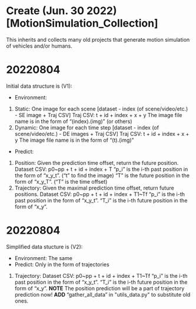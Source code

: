 # Create (Jun. 30 2022) [MotionSimulation_Collection]
This inherits and collects many old projects that generate motion simulation of vehicles and/or humans.

# 20220804
Initial data structure is (V1):
- Environment: 
1. Static:  One image for each scene 
   [dataset - index (of scene/video/etc.) - SE image + Traj CSV]
   Traj CSV: t + id + index + x + y
   The image file name is in the form of “(index).(img)” (or others)
2. Dynamic: One image for each time step
   [dataset - index (of scene/video/etc.) - DE images + Traj CSV]
   Traj CSV: t + id + index + x + y
   The image file name is in the form of “(t).(img)”
- Predict:
1. Position:   Given the prediction time offset, return the future position.
   Dataset CSV: p0~pp + t + id + index + T
   “p_i” is the i-th past position in the form of “x_y_t”. (“t” to find the image)
   “T” is the future position in the form of “x_y_T”. (“T” is the time offset)
2. Trajectory: Given the maximal prediction time offset, return future positions.
   Dataset CSV: p0~pp + t + id + index + T1~Tf
   “p_i” is the i-th past position in the form of “x_y_t”.
   “T_i” is the i-th future position in the form of “x_y”.

# 20220804
Simplified data stucture is (V2):
- Environment: The same
- Predict: Only in the form of trajectories
1. Trajectory:
   Dataset CSV: p0~pp + t + id + index + T1~Tf
   “p_i” is the i-th past position in the form of “x_y_t”.
   “T_i” is the i-th future position in the form of “x_y”.
**NOTE** The position prediction will be a part of trajectory prediction now!
**ADD** “gather_all_data” in "utils_data.py" to substitute old ones.
